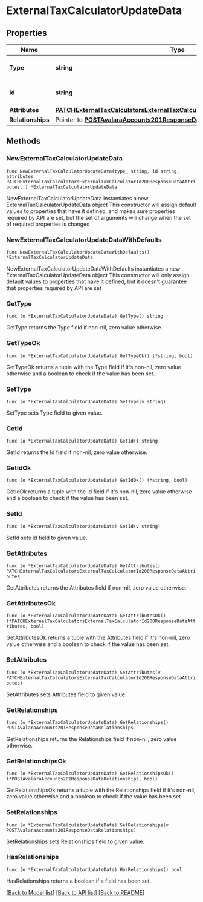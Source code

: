 # ExternalTaxCalculatorUpdateData

## Properties

Name | Type | Description | Notes
------------ | ------------- | ------------- | -------------
**Type** | **string** | The resource&#39;s type | [default to "external_tax_calculators"]
**Id** | **string** | The resource&#39;s id | 
**Attributes** | [**PATCHExternalTaxCalculatorsExternalTaxCalculatorId200ResponseDataAttributes**](PATCHExternalTaxCalculatorsExternalTaxCalculatorId200ResponseDataAttributes.md) |  | 
**Relationships** | Pointer to [**POSTAvalaraAccounts201ResponseDataRelationships**](POSTAvalaraAccounts201ResponseDataRelationships.md) |  | [optional] 

## Methods

### NewExternalTaxCalculatorUpdateData

`func NewExternalTaxCalculatorUpdateData(type_ string, id string, attributes PATCHExternalTaxCalculatorsExternalTaxCalculatorId200ResponseDataAttributes, ) *ExternalTaxCalculatorUpdateData`

NewExternalTaxCalculatorUpdateData instantiates a new ExternalTaxCalculatorUpdateData object
This constructor will assign default values to properties that have it defined,
and makes sure properties required by API are set, but the set of arguments
will change when the set of required properties is changed

### NewExternalTaxCalculatorUpdateDataWithDefaults

`func NewExternalTaxCalculatorUpdateDataWithDefaults() *ExternalTaxCalculatorUpdateData`

NewExternalTaxCalculatorUpdateDataWithDefaults instantiates a new ExternalTaxCalculatorUpdateData object
This constructor will only assign default values to properties that have it defined,
but it doesn't guarantee that properties required by API are set

### GetType

`func (o *ExternalTaxCalculatorUpdateData) GetType() string`

GetType returns the Type field if non-nil, zero value otherwise.

### GetTypeOk

`func (o *ExternalTaxCalculatorUpdateData) GetTypeOk() (*string, bool)`

GetTypeOk returns a tuple with the Type field if it's non-nil, zero value otherwise
and a boolean to check if the value has been set.

### SetType

`func (o *ExternalTaxCalculatorUpdateData) SetType(v string)`

SetType sets Type field to given value.


### GetId

`func (o *ExternalTaxCalculatorUpdateData) GetId() string`

GetId returns the Id field if non-nil, zero value otherwise.

### GetIdOk

`func (o *ExternalTaxCalculatorUpdateData) GetIdOk() (*string, bool)`

GetIdOk returns a tuple with the Id field if it's non-nil, zero value otherwise
and a boolean to check if the value has been set.

### SetId

`func (o *ExternalTaxCalculatorUpdateData) SetId(v string)`

SetId sets Id field to given value.


### GetAttributes

`func (o *ExternalTaxCalculatorUpdateData) GetAttributes() PATCHExternalTaxCalculatorsExternalTaxCalculatorId200ResponseDataAttributes`

GetAttributes returns the Attributes field if non-nil, zero value otherwise.

### GetAttributesOk

`func (o *ExternalTaxCalculatorUpdateData) GetAttributesOk() (*PATCHExternalTaxCalculatorsExternalTaxCalculatorId200ResponseDataAttributes, bool)`

GetAttributesOk returns a tuple with the Attributes field if it's non-nil, zero value otherwise
and a boolean to check if the value has been set.

### SetAttributes

`func (o *ExternalTaxCalculatorUpdateData) SetAttributes(v PATCHExternalTaxCalculatorsExternalTaxCalculatorId200ResponseDataAttributes)`

SetAttributes sets Attributes field to given value.


### GetRelationships

`func (o *ExternalTaxCalculatorUpdateData) GetRelationships() POSTAvalaraAccounts201ResponseDataRelationships`

GetRelationships returns the Relationships field if non-nil, zero value otherwise.

### GetRelationshipsOk

`func (o *ExternalTaxCalculatorUpdateData) GetRelationshipsOk() (*POSTAvalaraAccounts201ResponseDataRelationships, bool)`

GetRelationshipsOk returns a tuple with the Relationships field if it's non-nil, zero value otherwise
and a boolean to check if the value has been set.

### SetRelationships

`func (o *ExternalTaxCalculatorUpdateData) SetRelationships(v POSTAvalaraAccounts201ResponseDataRelationships)`

SetRelationships sets Relationships field to given value.

### HasRelationships

`func (o *ExternalTaxCalculatorUpdateData) HasRelationships() bool`

HasRelationships returns a boolean if a field has been set.


[[Back to Model list]](../README.md#documentation-for-models) [[Back to API list]](../README.md#documentation-for-api-endpoints) [[Back to README]](../README.md)


